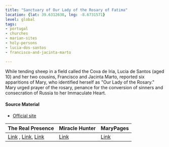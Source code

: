 ```yaml
---
title: "Sanctuary of Our Lady of the Rosary of Fatima"
location: {lat: 39.6312638, lng: -8.6731571}
level: global
tags:
- portugal
- churches
- marian-sites
- holy-persons
- lucia-dos-santos
- francisco-and-jacinta-marto

---
```



While tending sheep in a field called the Cova de Iria, Lucia de Santos (aged 10) and her two cousins, Francisco and Jacinta Marto, reported six apparitions of Mary, who identified herself as "Our Lady of the Rosary."  Mary urged prayer of the rosary, penance for the conversion of sinners and consecration of Russia to her Immaculate Heart.

#### Source Material

* [Official site](https://www.fatima.pt/)


| The Real Presence | Miracle Hunter | MaryPages |
| --- | --- | --- |
| [Link](http://www.therealpresence.org/eucharst/misc/BVM/154_FATIMA_96x96_1.pdf) , [Link](http://www.therealpresence.org/eucharst/misc/BVM/154_FATIMA_140x96_2.pdf), [Link](http://www.therealpresence.org/eucharst/misc/BVM/154_FATIMA_96x96_3.pdf) | [Link](https://www.miraclehunter.com/marian_apparitions/approved_apparitions/fatima/index.html) | [Link](https://www.marypages.com/fatima-(portugal)-1917.html) |





